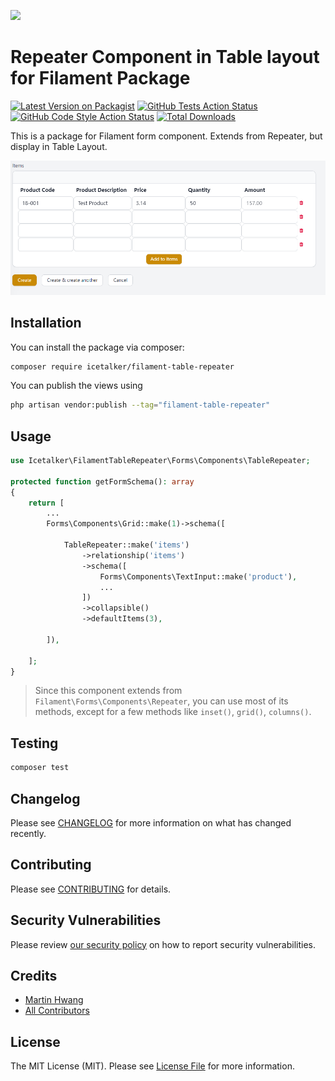 
[<img src="https://github-ads.s3.eu-central-1.amazonaws.com/support-ukraine.svg?t=1" />](https://supportukrainenow.org)

# Repeater Component in Table layout for Filament Package

[![Latest Version on Packagist](https://img.shields.io/packagist/v/icetalker/filament-table-repeater.svg?style=flat-square)](https://packagist.org/packages/icetalker/filament-table-repeater)
[![GitHub Tests Action Status](https://img.shields.io/github/workflow/status/icetalker/filament-table-repeater/run-tests?label=tests)](https://github.com/icetalker/filament-table-repeater/actions?query=workflow%3Arun-tests+branch%3Amain)
[![GitHub Code Style Action Status](https://img.shields.io/github/workflow/status/icetalker/filament-table-repeater/Check%20&%20fix%20styling?label=code%20style)](https://github.com/icetalker/filament-table-repeater/actions?query=workflow%3A"Check+%26+fix+styling"+branch%3Amain)
[![Total Downloads](https://img.shields.io/packagist/dt/icetalker/filament-table-repeater.svg?style=flat-square)](https://packagist.org/packages/icetalker/filament-table-repeater)

This is a package for Filament form component. Extends from Repeater, but display in Table Layout.

![image](/screenshots/screen-shot.png)

## Installation

You can install the package via composer:

```bash
composer require icetalker/filament-table-repeater
```

You can publish the views using

```bash
php artisan vendor:publish --tag="filament-table-repeater"
```

## Usage

```php
use Icetalker\FilamentTableRepeater\Forms\Components\TableRepeater;

protected function getFormSchema(): array
{
    return [
        ...
        Forms\Components\Grid::make(1)->schema([

            TableRepeater::make('items')
                ->relationship('items')
                ->schema([
                    Forms\Components\TextInput::make('product'),
                    ...
                ])
                ->collapsible()
                ->defaultItems(3),

        ]),

    ];
}
```

> Since this component extends from `Filament\Forms\Components\Repeater`, you can use most of its methods, except for a few methods like `inset()`, `grid()`, `columns()`. 


## Testing

```bash
composer test
```

## Changelog

Please see [CHANGELOG](CHANGELOG.md) for more information on what has changed recently.

## Contributing

Please see [CONTRIBUTING](https://github.com/spatie/.github/blob/main/CONTRIBUTING.md) for details.

## Security Vulnerabilities

Please review [our security policy](../../security/policy) on how to report security vulnerabilities.

## Credits

- [Martin Hwang](https://github.com/icetalker)
- [All Contributors](../../contributors)

## License

The MIT License (MIT). Please see [License File](LICENSE.md) for more information.
